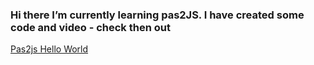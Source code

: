 ### Hi there I’m currently learning pas2JS. I have created some code and video - check then out

[Pas2js Hello World](https://github.com/RetroNick2020/Channel-Code/discussions)

<!--
**RetroNick2020/RetroNick2020** is a ✨ _special_ ✨ repository because its `README.md` (this file) appears on your GitHub profile.

Here are some ideas to get you started:

- 🔭 I’m currently working on ...
- 🌱 I’m currently learning ...
- 👯 I’m looking to collaborate on ...
- 🤔 I’m looking for help with ...
- 💬 Ask me about ...
- 📫 How to reach me: ...
- 😄 Pronouns: ...
- ⚡ Fun fact: ...
-->
